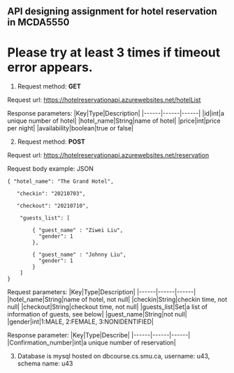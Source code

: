 ## API designing assignment for hotel reservation in MCDA5550

# Please try at least 3 times if timeout error appears.

1. Request method: **GET**

Request url: https://hotelreservationapi.azurewebsites.net/hotelList

Response parameters:
|Key|Type|Description|
|------|------|------|
|id|int|a unique number of hotel|
|hotel_name|String|name of hotel|
|price|int|price per night|
|availability|boolean|true or false|

2. Request method: **POST**

Request url: https://hotelreservationapi.azurewebsites.net/reservation

Request body example: JSON
```
{ "hotel_name": "The Grand Hotel",

   "checkin": "20210703",

   "checkout": "20210710",

	"guests_list": [
		
		{ "guest_name" : "Ziwei Liu",
		  "gender": 1
		},

		{ "guest_name" : "Johnny Liu",
	      "gender": 1
		}
	]
}
```

Request parameters:
|Key|Type|Description|
|------|------|------|
|hotel_name|String|name of hotel, not null|
|checkin|String|checkin time, not null|
|checkout|String|checkout time, not null|
|guests_list|Set|a list of information of guests, see below|
|guest_name|String|not null|
|gender|int|1:MALE, 2:FEMALE, 3:NONIDENTIFIED|

Response parameter:
|Key|Type|Describe|
|------|------|------|
|Confirmation_number|int|a unique number of reservation|

3. Database is mysql hosted on dbcourse.cs.smu.ca, username: u43, schema name: u43
